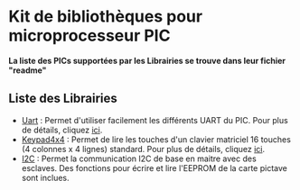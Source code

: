 
# Kit de bibliothèques pour microprocesseur PIC

**La liste des PICs supportées par les Librairies se trouve dans leur fichier "readme"**

## Liste des Librairies
- [Uart](/Uart) : Permet d'utiliser facilement les différents UART du PIC. Pour plus de détails, cliquez [ici](/Uart/readme.md).
- [Keypad4x4](/Keypad_4x4) : Permet de lire les touches d'un clavier matriciel 16 touches (4 colonnes x 4 lignes) standard. Pour plus de détails, cliquez [ici](/Keypad_4x4/readme.md).
- [I2C](/I2C) : Permet la communication I2C de base en maitre avec des esclaves. Des fonctions pour écrire et lire l'EEPROM de la carte pictave sont inclues.
